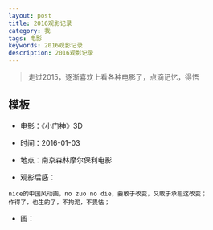 ```yaml
---
layout: post
title: 2016观影记录
category: 我
tags: 电影
keywords: 2016观影记录
description: 2016观影记录
---
```


> 走过2015，逐渐喜欢上看各种电影了，点滴记忆，得悟

## 模板

* 电影：《小门神》3D
* 时间：2016-01-03
* 地点：南京森林摩尔保利电影

* 观影后感：

```
nice的中国风动画，no zuo no die，要敢于改变，又敢于承担这改变；
作得了，也生的了，不拘泥，不畏怯；
```

* 图：






